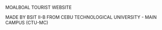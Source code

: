 MOALBOAL TOURIST WEBSITE


MADE BY BSIT II-B FROM CEBU TECHNOLOGICAL UNIVERSITY - MAIN CAMPUS (CTU-MC)
